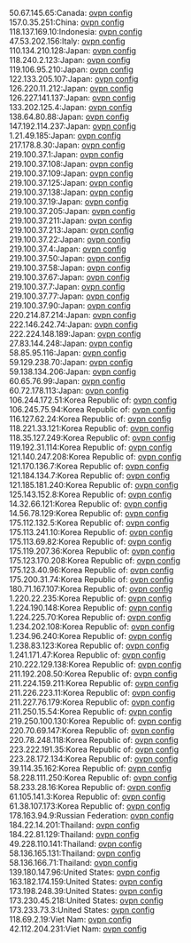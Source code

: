 50.67.145.65:Canada: [ovpn config](vpn/50_67_145_65.ovpn)  
157.0.35.251:China: [ovpn config](vpn/157_0_35_251.ovpn)  
118.137.169.10:Indonesia: [ovpn config](vpn/118_137_169_10.ovpn)  
47.53.202.156:Italy: [ovpn config](vpn/47_53_202_156.ovpn)  
110.134.210.128:Japan: [ovpn config](vpn/110_134_210_128.ovpn)  
118.240.2.123:Japan: [ovpn config](vpn/118_240_2_123.ovpn)  
119.106.95.210:Japan: [ovpn config](vpn/119_106_95_210.ovpn)  
122.133.205.107:Japan: [ovpn config](vpn/122_133_205_107.ovpn)  
126.220.11.212:Japan: [ovpn config](vpn/126_220_11_212.ovpn)  
126.227.141.137:Japan: [ovpn config](vpn/126_227_141_137.ovpn)  
133.202.125.4:Japan: [ovpn config](vpn/133_202_125_4.ovpn)  
138.64.80.88:Japan: [ovpn config](vpn/138_64_80_88.ovpn)  
147.192.114.237:Japan: [ovpn config](vpn/147_192_114_237.ovpn)  
1.21.49.185:Japan: [ovpn config](vpn/1_21_49_185.ovpn)  
217.178.8.30:Japan: [ovpn config](vpn/217_178_8_30.ovpn)  
219.100.37.1:Japan: [ovpn config](vpn/219_100_37_1.ovpn)  
219.100.37.108:Japan: [ovpn config](vpn/219_100_37_108.ovpn)  
219.100.37.109:Japan: [ovpn config](vpn/219_100_37_109.ovpn)  
219.100.37.125:Japan: [ovpn config](vpn/219_100_37_125.ovpn)  
219.100.37.138:Japan: [ovpn config](vpn/219_100_37_138.ovpn)  
219.100.37.19:Japan: [ovpn config](vpn/219_100_37_19.ovpn)  
219.100.37.205:Japan: [ovpn config](vpn/219_100_37_205.ovpn)  
219.100.37.211:Japan: [ovpn config](vpn/219_100_37_211.ovpn)  
219.100.37.213:Japan: [ovpn config](vpn/219_100_37_213.ovpn)  
219.100.37.22:Japan: [ovpn config](vpn/219_100_37_22.ovpn)  
219.100.37.4:Japan: [ovpn config](vpn/219_100_37_4.ovpn)  
219.100.37.50:Japan: [ovpn config](vpn/219_100_37_50.ovpn)  
219.100.37.58:Japan: [ovpn config](vpn/219_100_37_58.ovpn)  
219.100.37.67:Japan: [ovpn config](vpn/219_100_37_67.ovpn)  
219.100.37.7:Japan: [ovpn config](vpn/219_100_37_7.ovpn)  
219.100.37.77:Japan: [ovpn config](vpn/219_100_37_77.ovpn)  
219.100.37.90:Japan: [ovpn config](vpn/219_100_37_90.ovpn)  
220.214.87.214:Japan: [ovpn config](vpn/220_214_87_214.ovpn)  
222.146.242.74:Japan: [ovpn config](vpn/222_146_242_74.ovpn)  
222.224.148.189:Japan: [ovpn config](vpn/222_224_148_189.ovpn)  
27.83.144.248:Japan: [ovpn config](vpn/27_83_144_248.ovpn)  
58.85.95.116:Japan: [ovpn config](vpn/58_85_95_116.ovpn)  
59.129.238.70:Japan: [ovpn config](vpn/59_129_238_70.ovpn)  
59.138.134.206:Japan: [ovpn config](vpn/59_138_134_206.ovpn)  
60.65.76.99:Japan: [ovpn config](vpn/60_65_76_99.ovpn)  
60.72.178.113:Japan: [ovpn config](vpn/60_72_178_113.ovpn)  
106.244.172.51:Korea Republic of: [ovpn config](vpn/106_244_172_51.ovpn)  
106.245.75.94:Korea Republic of: [ovpn config](vpn/106_245_75_94.ovpn)  
116.127.62.24:Korea Republic of: [ovpn config](vpn/116_127_62_24.ovpn)  
118.221.33.121:Korea Republic of: [ovpn config](vpn/118_221_33_121.ovpn)  
118.35.127.249:Korea Republic of: [ovpn config](vpn/118_35_127_249.ovpn)  
119.192.31.114:Korea Republic of: [ovpn config](vpn/119_192_31_114.ovpn)  
121.140.247.208:Korea Republic of: [ovpn config](vpn/121_140_247_208.ovpn)  
121.170.136.7:Korea Republic of: [ovpn config](vpn/121_170_136_7.ovpn)  
121.184.134.7:Korea Republic of: [ovpn config](vpn/121_184_134_7.ovpn)  
121.185.181.240:Korea Republic of: [ovpn config](vpn/121_185_181_240.ovpn)  
125.143.152.8:Korea Republic of: [ovpn config](vpn/125_143_152_8.ovpn)  
14.32.66.121:Korea Republic of: [ovpn config](vpn/14_32_66_121.ovpn)  
14.56.78.129:Korea Republic of: [ovpn config](vpn/14_56_78_129.ovpn)  
175.112.132.5:Korea Republic of: [ovpn config](vpn/175_112_132_5.ovpn)  
175.113.241.10:Korea Republic of: [ovpn config](vpn/175_113_241_10.ovpn)  
175.113.69.82:Korea Republic of: [ovpn config](vpn/175_113_69_82.ovpn)  
175.119.207.36:Korea Republic of: [ovpn config](vpn/175_119_207_36.ovpn)  
175.123.170.208:Korea Republic of: [ovpn config](vpn/175_123_170_208.ovpn)  
175.123.40.96:Korea Republic of: [ovpn config](vpn/175_123_40_96.ovpn)  
175.200.31.74:Korea Republic of: [ovpn config](vpn/175_200_31_74.ovpn)  
180.71.167.107:Korea Republic of: [ovpn config](vpn/180_71_167_107.ovpn)  
1.220.22.235:Korea Republic of: [ovpn config](vpn/1_220_22_235.ovpn)  
1.224.190.148:Korea Republic of: [ovpn config](vpn/1_224_190_148.ovpn)  
1.224.225.70:Korea Republic of: [ovpn config](vpn/1_224_225_70.ovpn)  
1.234.202.108:Korea Republic of: [ovpn config](vpn/1_234_202_108.ovpn)  
1.234.96.240:Korea Republic of: [ovpn config](vpn/1_234_96_240.ovpn)  
1.238.83.123:Korea Republic of: [ovpn config](vpn/1_238_83_123.ovpn)  
1.241.171.47:Korea Republic of: [ovpn config](vpn/1_241_171_47.ovpn)  
210.222.129.138:Korea Republic of: [ovpn config](vpn/210_222_129_138.ovpn)  
211.192.208.50:Korea Republic of: [ovpn config](vpn/211_192_208_50.ovpn)  
211.224.159.211:Korea Republic of: [ovpn config](vpn/211_224_159_211.ovpn)  
211.226.223.11:Korea Republic of: [ovpn config](vpn/211_226_223_11.ovpn)  
211.227.76.179:Korea Republic of: [ovpn config](vpn/211_227_76_179.ovpn)  
211.250.15.54:Korea Republic of: [ovpn config](vpn/211_250_15_54.ovpn)  
219.250.100.130:Korea Republic of: [ovpn config](vpn/219_250_100_130.ovpn)  
220.70.69.147:Korea Republic of: [ovpn config](vpn/220_70_69_147.ovpn)  
220.78.248.118:Korea Republic of: [ovpn config](vpn/220_78_248_118.ovpn)  
223.222.191.35:Korea Republic of: [ovpn config](vpn/223_222_191_35.ovpn)  
223.28.172.134:Korea Republic of: [ovpn config](vpn/223_28_172_134.ovpn)  
39.114.35.162:Korea Republic of: [ovpn config](vpn/39_114_35_162.ovpn)  
58.228.111.250:Korea Republic of: [ovpn config](vpn/58_228_111_250.ovpn)  
58.233.28.16:Korea Republic of: [ovpn config](vpn/58_233_28_16.ovpn)  
61.105.141.3:Korea Republic of: [ovpn config](vpn/61_105_141_3.ovpn)  
61.38.107.173:Korea Republic of: [ovpn config](vpn/61_38_107_173.ovpn)  
178.163.94.9:Russian Federation: [ovpn config](vpn/178_163_94_9.ovpn)  
184.22.14.201:Thailand: [ovpn config](vpn/184_22_14_201.ovpn)  
184.22.81.129:Thailand: [ovpn config](vpn/184_22_81_129.ovpn)  
49.228.110.141:Thailand: [ovpn config](vpn/49_228_110_141.ovpn)  
58.136.165.131:Thailand: [ovpn config](vpn/58_136_165_131.ovpn)  
58.136.166.71:Thailand: [ovpn config](vpn/58_136_166_71.ovpn)  
139.180.147.96:United States: [ovpn config](vpn/139_180_147_96.ovpn)  
163.182.174.159:United States: [ovpn config](vpn/163_182_174_159.ovpn)  
173.198.248.39:United States: [ovpn config](vpn/173_198_248_39.ovpn)  
173.230.45.218:United States: [ovpn config](vpn/173_230_45_218.ovpn)  
173.233.73.3:United States: [ovpn config](vpn/173_233_73_3.ovpn)  
118.69.2.19:Viet Nam: [ovpn config](vpn/118_69_2_19.ovpn)  
42.112.204.231:Viet Nam: [ovpn config](vpn/42_112_204_231.ovpn)  
